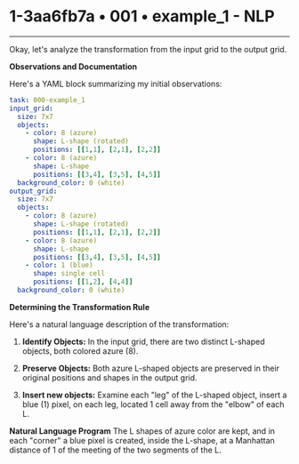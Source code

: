# 1-3aa6fb7a • 001 • example_1 - NLP

---
Okay, let's analyze the transformation from the input grid to the output grid.

**Observations and Documentation**

Here's a YAML block summarizing my initial observations:

```yaml
task: 000-example_1
input_grid:
  size: 7x7
  objects:
    - color: 8 (azure)
      shape: L-shape (rotated)
      positions: [[1,1], [2,1], [2,2]]
    - color: 8 (azure)
      shape: L-shape
      positions: [[3,4], [3,5], [4,5]]
  background_color: 0 (white)
output_grid:
  size: 7x7
  objects:
    - color: 8 (azure)
      shape: L-shape (rotated)
      positions: [[1,1], [2,1], [2,2]]
    - color: 8 (azure)
      shape: L-shape
      positions: [[3,4], [3,5], [4,5]]
    - color: 1 (blue)
      shape: single cell
      positions: [[1,2], [4,4]]
  background_color: 0 (white)

```

**Determining the Transformation Rule**

Here's a natural language description of the transformation:

1.  **Identify Objects:** In the input grid, there are two distinct L-shaped objects, both colored azure (8).

2.  **Preserve Objects:** Both azure L-shaped objects are preserved in their original positions and shapes in the output grid.
3. **Insert new objects:** Examine each "leg" of the L-shaped object, insert a blue (1) pixel, on each leg, located 1 cell away from the "elbow" of each L.

**Natural Language Program**
The L shapes of azure color are kept, and in each "corner" a blue pixel is created, inside the L-shape, at a Manhattan distance of 1 of the meeting of the two segments of the L.


